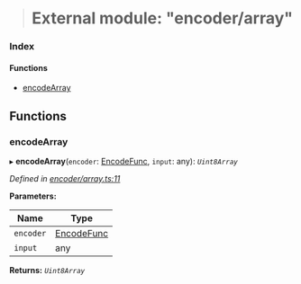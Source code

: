 > # External module: "encoder/array"

### Index

#### Functions

* [encodeArray](_encoder_array_.md#encodearray)

## Functions

###  encodeArray

▸ **encodeArray**(`encoder`: [EncodeFunc](_encoder_types_.md#encodefunc), `input`: any): *`Uint8Array`*

*Defined in [encoder/array.ts:11](https://github.com/polkadot-js/common/blob/e5ab357/packages/util-rlp/src/encoder/array.ts#L11)*

**Parameters:**

Name | Type |
------ | ------ |
`encoder` | [EncodeFunc](_encoder_types_.md#encodefunc) |
`input` | any |

**Returns:** *`Uint8Array`*
